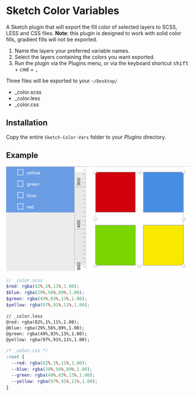 # Sketch Color Variables

A Sketch plugin that will export the fill color of selected layers to SCSS, LESS and CSS files. **Note**: this plugin is designed to work with solid color fills, gradient fills will not be exported.

1. Name the layers your preferred variable names.
1. Select the layers containing the colors you want exported.
1. Run the plugin via the Plugins menu, or via the keyboard shortcut <kbd>shift</kbd> + <kbd>cmd</kbd> + <kbd>,</kbd>

Three files will be exported to your `~/Desktop/`

- _color.scss
- _color.less
- _color.css

## Installation

Copy the entire `Sketch-Color-Vars` folder to your _Plugins_ directory.

## Example

![](example.png)

```scss
// _color.scss
$red: rgba(82%,1%,11%,1.00);
$blue: rgba(29%,56%,89%,1.00);
$green: rgba(49%,83%,13%,1.00);
$yellow: rgba(97%,91%,11%,1.00);
```

```less
// _color.less
@red: rgba(82%,1%,11%,1.00);
@blue: rgba(29%,56%,89%,1.00);
@green: rgba(49%,83%,13%,1.00);
@yellow: rgba(97%,91%,11%,1.00);
```

```css
/* _color.css */
:root {
  --red: rgba(82%,1%,11%,1.00);
  --blue: rgba(29%,56%,89%,1.00);
  --green: rgba(49%,83%,13%,1.00);
  --yellow: rgba(97%,91%,11%,1.00);
}
```
